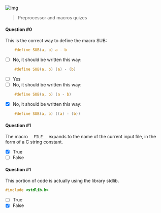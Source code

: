 ![img](https://assets.imaginablefutures.com/media/images/ALX_Logo.max-200x150.png)
> Preprocessor and macros quizes

#### Question #0

This is the correct way to define the macro SUB:
```c
    #define SUB(a, b) a - b
```
* [ ] No, it should be written this way:
```c
    #define SUB(a, b) (a) - (b)
```
* [ ] Yes
* [ ] No, it should be written this way:
```c
    #define SUB(a, b) (a - b)
```
* [X] No, it should be written this way:
```c
    #define SUB(a, b) ((a) - (b))
```

#### Question #1
The macro ```__FILE__``` expands to the name of the current input file, in the form of a C string constant.

* [X] True
* [ ] False

#### Question #1
This portion of code is actually using the library stdlib.
```c
#include <stdlib.h>
```
* [ ] True
* [X] False
